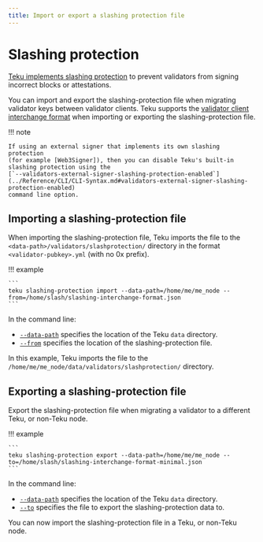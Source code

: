 ```yaml
---
title: Import or export a slashing protection file
---
```


# Slashing protection

[Teku implements slashing protection] to prevent validators from signing incorrect
blocks or attestations.

You can import and export the slashing-protection file when migrating validator keys between
validator clients. Teku supports the [validator client interchange format] when importing or
exporting the slashing-protection file.

!!! note

    If using an external signer that implements its own slashing protection
    (for example [Web3Signer]), then you can disable Teku's built-in slashing protection using the
    [`--validators-external-signer-slashing-protection-enabled`](../Reference/CLI/CLI-Syntax.md#validators-external-signer-slashing-protection-enabled)
    command line option.

## Importing a slashing-protection file

When importing the slashing-protection file, Teku imports the file to the
`<data-path>/validators/slashprotection/` directory in the format `<validator-pubkey>.yml`
(with no 0x prefix).

!!! example

    ```
    teku slashing-protection import --data-path=/home/me/me_node --from=/home/slash/slashing-interchange-format.json
    ```

In the command line:

* [`--data-path`](../Reference/CLI/Subcommands/Slashing-Protection.md#data-path) specifies the
    location of the Teku `data` directory.
* [`--from`](../Reference/CLI/Subcommands/Slashing-Protection.md#from) specifies the location of the
    slashing-protection file.

In this example, Teku imports the file to the `/home/me/me_node/data/validators/slashprotection/` directory.

## Exporting a slashing-protection file

Export the slashing-protection file when migrating a validator to a different Teku, or non-Teku
node.

!!! example

    ```
    teku slashing-protection export --data-path=/home/me/me_node --to=/home/slash/slashing-interchange-format-minimal.json
    ```

In the command line:

* [`--data-path`](../Reference/CLI/Subcommands/Slashing-Protection.md#data-path_1) specifies the location of the
    Teku `data` directory.
* [`--to`](../Reference/CLI/Subcommands/Slashing-Protection.md#to) specifies the file to export the
    slashing-protection data to.

You can now import the slashing-protection file in a Teku, or non-Teku node.

<!--links -->
[Teku implements slashing protection]: ../Concepts/Slashing-Protection.md
[data path directory when starting Teku]: ../Reference/CLI/CLI-Syntax.md#data-path
[validator client interchange format]: https://eips.ethereum.org/EIPS/eip-3076
[Web3Signer]: https://docs.web3signer.consensys.net/en/latest/
